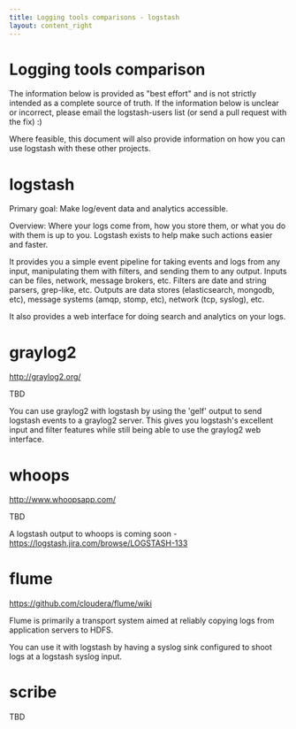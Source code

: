 ```yaml
---
title: Logging tools comparisons - logstash
layout: content_right
---
```

# Logging tools comparison

The information below is provided as "best effort" and is not strictly intended
as a complete source of truth. If the information below is unclear or incorrect, please
email the logstash-users list (or send a pull request with the fix) :)

Where feasible, this document will also provide information on how you can use
logstash with these other projects.

# logstash

Primary goal: Make log/event data and analytics accessible.

Overview: Where your logs come from, how you store them, or what you do with
them is up to you. Logstash exists to help make such actions easier and faster.

It provides you a simple event pipeline for taking events and logs from any
input, manipulating them with filters, and sending them to any output. Inputs
can be files, network, message brokers, etc. Filters are date and string
parsers, grep-like, etc. Outputs are data stores (elasticsearch, mongodb, etc),
message systems (amqp, stomp, etc), network (tcp, syslog), etc.

It also provides a web interface for doing search and analytics on your
logs.

# graylog2

<http://graylog2.org/>

TBD

You can use graylog2 with logstash by using the 'gelf' output to send logstash
events to a graylog2 server. This gives you logstash's excellent input and
filter features while still being able to use the graylog2 web interface.

# whoops

<http://www.whoopsapp.com/>

TBD

A logstash output to whoops is coming soon - <https://logstash.jira.com/browse/LOGSTASH-133>

# flume

<https://github.com/cloudera/flume/wiki>

Flume is primarily a transport system aimed at reliably copying logs from
application servers to HDFS.

You can use it with logstash by having a syslog sink configured to shoot logs
at a logstash syslog input.

# scribe

TBD
